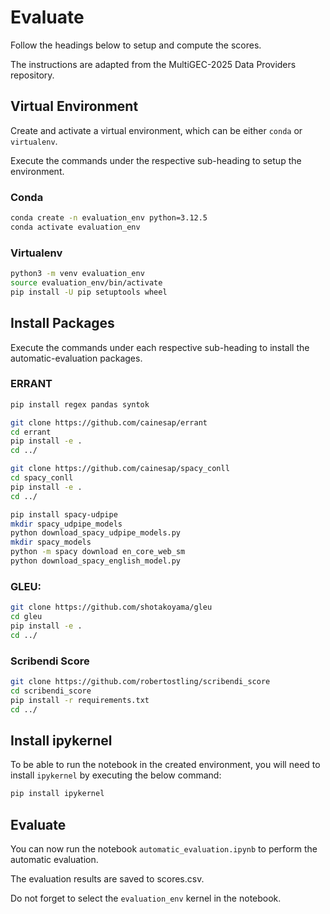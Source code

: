 # Evaluate

Follow the headings below to setup and compute the scores.

The instructions are adapted from the MultiGEC-2025 Data Providers repository.

## Virtual Environment

Create and activate a virtual environment, which can be either `conda` or `virtualenv`.

Execute the commands under the respective sub-heading to setup the environment.

### Conda

```bash
conda create -n evaluation_env python=3.12.5
conda activate evaluation_env
```

### Virtualenv

```bash
python3 -m venv evaluation_env
source evaluation_env/bin/activate
pip install -U pip setuptools wheel
```

## Install Packages

Execute the commands under each respective sub-heading to install the automatic-evaluation packages.

### ERRANT

```bash
pip install regex pandas syntok

git clone https://github.com/cainesap/errant
cd errant
pip install -e .
cd ../

git clone https://github.com/cainesap/spacy_conll
cd spacy_conll
pip install -e .
cd ../

pip install spacy-udpipe
mkdir spacy_udpipe_models
python download_spacy_udpipe_models.py
mkdir spacy_models
python -m spacy download en_core_web_sm
python download_spacy_english_model.py
```

### GLEU:

```bash
git clone https://github.com/shotakoyama/gleu
cd gleu
pip install -e .
cd ../
```

### Scribendi Score

```bash
git clone https://github.com/robertostling/scribendi_score
cd scribendi_score
pip install -r requirements.txt
cd ../
```

## Install ipykernel

To be able to run the notebook in the created environment, you will need to install `ipykernel` by executing the below command:

```bash
pip install ipykernel
```

## Evaluate

You can now run the notebook `automatic_evaluation.ipynb` to perform the automatic evaluation.

The evaluation results are saved to scores.csv.

Do not forget to select the `evaluation_env` kernel in the notebook.
